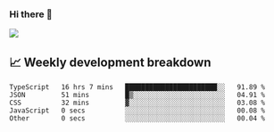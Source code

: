 ### Hi there 👋
<img align="center" src="https://github-readme-stats.vercel.app/api?username=Tumao727&show_icons=true&hide_title=true&theme=dracula" />


## 📈 Weekly development breakdown
<!--START_SECTION:waka-->

```text
TypeScript   16 hrs 7 mins   ███████████████████████░░   91.89 %
JSON         51 mins         █▒░░░░░░░░░░░░░░░░░░░░░░░   04.91 %
CSS          32 mins         ▓░░░░░░░░░░░░░░░░░░░░░░░░   03.08 %
JavaScript   0 secs          ░░░░░░░░░░░░░░░░░░░░░░░░░   00.08 %
Other        0 secs          ░░░░░░░░░░░░░░░░░░░░░░░░░   00.04 %
```

<!--END_SECTION:waka-->